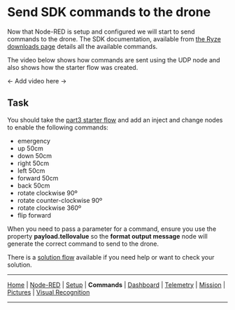 # Send SDK commands to the drone

Now that Node-RED is setup and configured we will start to send commands to the drone.  The SDK documentation, available from [the Ryze downloads page](https://www.ryzerobotics.com/tello-edu/downloads) details all the available commands.

The video below shows how commands are sent using the UDP node and also shows how the starter flow was created.

<- Add video here ->

## Task

You should take the [part3 starter flow](/flows/starter/part3_starter.json) and add an inject and change nodes to enable the following commands:

- emergency
- up 50cm
- down 50cm
- right 50cm
- left 50cm
- forward 50cm
- back 50cm
- rotate clockwise 90º
- rotate counter-clockwise 90º
- rotate clockwise 360º
- flip forward

When you need to pass a parameter for a command, ensure you use the property **payload.tellovalue** so the **format output message** node will generate the correct command to send to the drone.

There is a [solution flow](/flows/solutions/part3_solution.json) available if you need help or want to check your solution.

---

[Home](/README.md) | [Node-RED](/docs/PART1.md) | [Setup](/docs/PART2.md) | **Commands** | [Dashboard](/docs/PART4.md) | [Telemetry](/docs/PART5.md) | [Mission](/docs/PART6.md) | [Pictures](/docs/PART7.md) | [Visual Recognition](/docs/PART8.md)

---